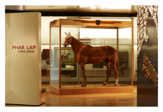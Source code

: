 [![celebrity horse](000038077c-39.jpg "celebrity horse")](https://museumsvictoria.com.au/media/1549/000038077c-39.jpg, "source")

<style>
  .footer {
    display: none;
  }
</style>
